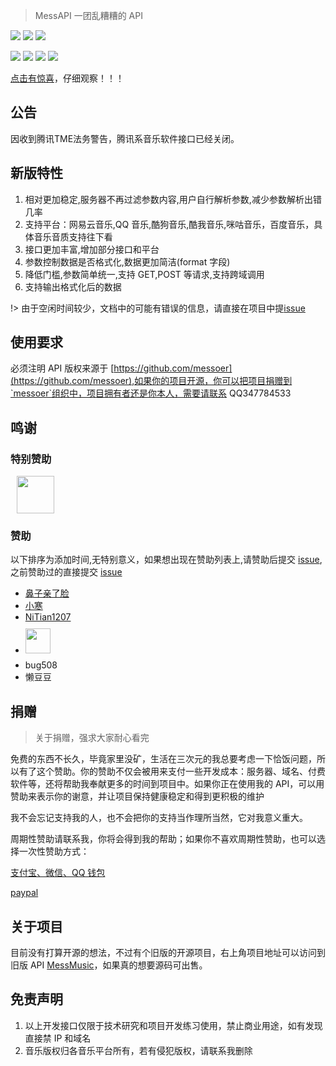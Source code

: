 > MessAPI 一团乱糟糟的 API


[![](https://img.shields.io/badge/最新版本-v1.1.2-brightgreen.svg?style=flat-square)](changeLog.md)
[![](https://img.shields.io/badge/作者-@鼻子亲了脸-blue.svg?style=flat-square)](http://www.bzqll.com)
[![](https://img.shields.io/badge/Github-@mrdong916-green.svg?style=flat-square)](http://github.com/mrdong916)

[![](https://img.shields.io/badge/QQ1群-579621905-red.svg?style=flat-square)](https://jq.qq.com/?_wv=1027&k=5iEkd35)
[![](https://img.shields.io/badge/QQ2群-261097396-red.svg?style=flat-square)](https://jq.qq.com/?_wv=1027&k=5UAX0SA)
[![](https://img.shields.io/badge/QQ3群-553632885-red.svg?style=flat-square)](https://jq.qq.com/?_wv=1027&k=5LyluVd) [![](https://img.shields.io/badge/Telegram-MessAPI-orange.svg?style=flat-square)](https://t.me/joinchat/L0YKYkTRL-EGMpC7rTshgg)

[点击有惊喜](http://www.bzqll.com)，仔细观察！！！

## 公告

因收到腾讯TME法务警告，腾讯系音乐软件接口已经关闭。

## 新版特性

1. 相对更加稳定,服务器不再过滤参数内容,用户自行解析参数,减少参数解析出错几率
2. 支持平台：网易云音乐,QQ 音乐,酷狗音乐,酷我音乐,咪咕音乐，百度音乐，具体音乐音质支持往下看
3. 接口更加丰富,增加部分接口和平台
4. 参数控制数据是否格式化,数据更加简洁(format 字段)
5. 降低门槛,参数简单统一,支持 GET,POST 等请求,支持跨域调用
6. 支持输出格式化后的数据

!> 由于空闲时间较少，文档中的可能有错误的信息，请直接在项目中提[issue](https://github.com/messoer/mess-api-doc/issues)

## 使用要求

必须注明 API 版权来源于 [https://github.com/messoer](https://github.com/messoer),如果你的项目开源，你可以把项目捐赠到`messoer`组织中，项目拥有者还是你本人，需要请联系 QQ347784533

## 鸣谢

### 特别赞助

<a href="https://www.tirr.com.cn/" target="_blank"><img height="60px" style="margin:0 10px;" src="https://i.loli.net/2019/08/19/FqL9vntacW87OST.png"></a>

### 赞助

以下排序为添加时间,无特别意义，如果想出现在赞助列表上,请赞助后提交 [issue](https://github.com/messoer/mess-api-doc/issues),之前赞助过的直接提交 [issue](https://github.com/messoer/mess-api-doc/issues)

-   [鼻子亲了脸](http://www.bzqll.com)
-   [小寒](http://dodoblog.cn)
-   [NiTian1207](http://nitian1207.top)
-   <a href="https://www.ghpym.com/" target="_blank"><img height="40px;"  style="margin:10px 0;" src="https://i.loli.net/2019/08/19/McJ3ZyoB8hK5vt7.png"></a>
-   bug508
-   懒豆豆

## 捐赠

> 关于捐赠，强求大家耐心看完

免费的东西不长久，毕竟家里没矿，生活在三次元的我总要考虑一下恰饭问题，所以有了这个赞助。你的赞助不仅会被用来支付一些开发成本：服务器、域名、付费软件等，还将帮助我奉献更多的时间到项目中。如果你正在使用我的 API，可以用赞助来表示你的谢意，并让项目保持健康稳定和得到更积极的维护

我不会忘记支持我的人，也不会把你的支持当作理所当然，它对我意义重大。

周期性赞助请联系我，你将会得到我的帮助；如果你不喜欢周期性赞助，也可以选择一次性赞助方式：

[支付宝、微信、QQ 钱包](https://i.loli.net/2019/04/26/5cc2a151aebe2.png)

[paypal](https://www.paypal.me/mrdong916)

## 关于项目

目前没有打算开源的想法，不过有个旧版的开源项目，右上角项目地址可以访问到旧版 API [MessMusic](http://github.com/MessMusic)，如果真的想要源码可出售。

## 免责声明

1. 以上开发接口仅限于技术研究和项目开发练习使用，禁止商业用途，如有发现直接禁 IP 和域名
2. 音乐版权归各音乐平台所有，若有侵犯版权，请联系我删除
